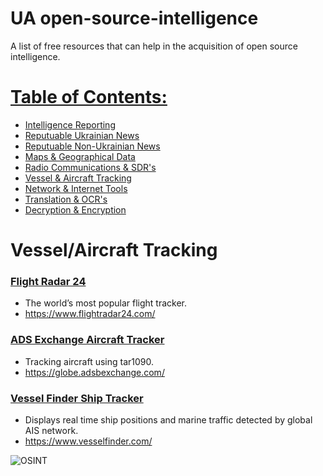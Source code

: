 # UA open-source-intelligence
A list of free resources that can help in the acquisition of open source intelligence.

# [Table of Contents:](/README.md)
* [Intelligence Reporting](/README.md)
* [Reputuable Ukrainian News](/reputable-ukrainian-news.md)
* [Reputuable Non-Ukrainian News](/reputable-non-ukrainian-news.md)
* [Maps & Geographical Data](/maps-geographical-data.md)
* [Radio Communications & SDR's](/radio-communications.md)
* [Vessel & Aircraft Tracking](/vessel-aircraft-tracking.md)
* [Network & Internet Tools](/network-internet.md)
* [Translation & OCR's](/translation-ocr.md)
* [Decryption & Encryption](/encryption-decryption.md)

# Vessel/Aircraft Tracking

### [Flight Radar 24](https://www.flightradar24.com/)
* The world’s most popular flight tracker.
* https://www.flightradar24.com/

### [ADS Exchange Aircraft Tracker](https://globe.adsbexchange.com/)
* Tracking aircraft using tar1090.
* https://globe.adsbexchange.com/

### [Vessel Finder Ship Tracker](https://www.vesselfinder.com/)
* Displays real time ship positions and marine traffic detected by global AIS network.
* https://www.vesselfinder.com/

![OSINT](https://raw.githubusercontent.com/jaybitdesign/open-source-intelligence/main/osint.png)